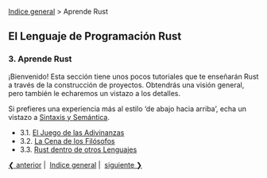 [Indice general](_index.md) > Aprende Rust

## El Lenguaje de Programación Rust

### 3. Aprende Rust

¡Bienvenido! Esta sección tiene unos pocos tutoriales que te enseñarán Rust a
través de la construcción de proyectos. Obtendrás una visión general, pero
también le echaremos un vistazo a los detalles.

Si prefieres una experiencia más al estilo ‘de abajo hacia arriba’, echa un
vistazo a [Sintaxis y Semántica][ss].

[ss]: syntax-and-semantics.html

- 3.1. [El Juego de las Adivinanzas](ch03-01-guessing-game.md)
- 3.2. [La Cena de los Filósofos](ch03-02-dining-philosophers.md)
- 3.3. [Rust dentro de otros Lenguajes](ch03-03-rust-inside-other-languages.md)

[❮ anterior](ch02-03-hello-cargo.md)&nbsp;|&nbsp;
[Indice general](_index.md)&nbsp;|&nbsp;
[siguiente ❯](ch03-01-guessing-game.md)
